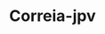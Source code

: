 ---
title: Correia-jpv
github: https://github.com/Correia-jpv
mode: dark
transition: 1s
score: 68.2
archetype:
- Innovative
- Minimalistic
---